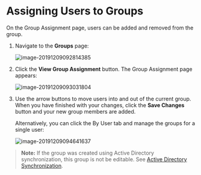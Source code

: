 [title]: # (Assigning Users to Groups)
[tags]: # (XXX)
[priority]: # (10)

# Assigning Users to Groups

On the Group Assignment page, users can be added and removed from the group. 

1. Navigate to the **Groups** page:

   ![image-20191209092814385](assets/image-20191209092814385.png)

1. Click the **View Group Assignment** button. The Group Assignment page appears:

   ![image-20191209093031804](assets/image-20191209093031804.png)

1. Use the arrow buttons to move users into and out of the current group.  When you have finished with your changes, click the **Save Changes** button and your new group members are added.

   Alternatively, you can click the By User tab and manage the groups for a single user:

   ![image-20191209094641637](assets/image-20191209094641637.png)

> **Note:** If the group was created using Active Directory synchronization, this group is not be editable. See [Active Directory Synchronization](#Active-Directory-Synchronization).

